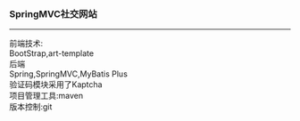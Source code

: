 ### SpringMVC社交网站  
--- 
前端技术:   
BootStrap,art-template   
后端   
Spring,SpringMVC,MyBatis Plus   
验证码模块采用了Kaptcha   
项目管理工具:maven   
版本控制:git   
